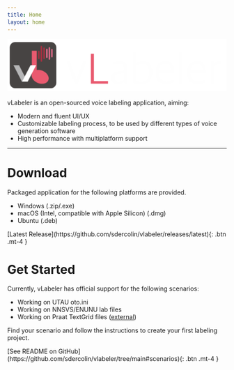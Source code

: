 ```yaml
---
title: Home
layout: home
---
```


![logo](logo.png)

vLabeler is an open-sourced voice labeling application, aiming:

- Modern and fluent UI/UX
- Customizable labeling process, to be used by different types of voice generation software
- High performance with multiplatform support

---

# Download

Packaged application for the following platforms are provided.

- Windows (.zip/.exe)
- macOS (Intel, compatible with Apple Silicon) (.dmg)
- Ubuntu (.deb)

<span class="fs-4">
[Latest Release](https://github.com/sdercolin/vlabeler/releases/latest){: .btn .mt-4 }
</span>

# Get Started

Currently, vLabeler has official support for the following scenarios:

- Working on UTAU oto.ini
- Working on NNSVS/ENUNU lab files
- Working on Praat TextGrid files ([external](https://github.com/sdercolin/vlabeler-textgrid))

Find your scenario and follow the instructions to create your first labeling project.

<span class="fs-4">
[See README on GitHub](https://github.com/sdercolin/vlabeler/tree/main#scenarios){: .btn .mt-4 }
</span>

